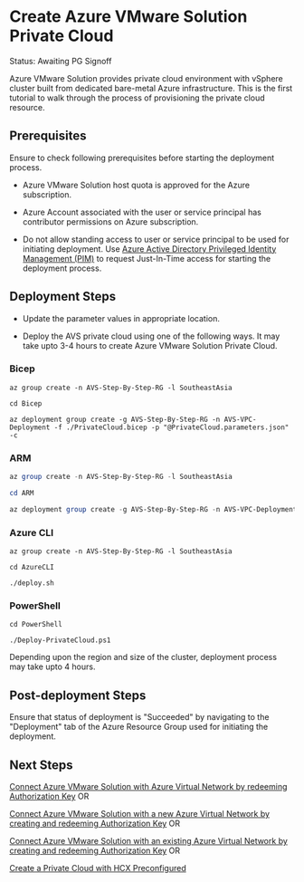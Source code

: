 # Create Azure VMware Solution Private Cloud

Status: Awaiting PG Signoff

Azure VMware Solution provides private cloud environment with vSphere cluster built from dedicated bare-metal Azure infrastructure. This is the first tutorial to walk through the process of provisioning the private cloud resource.

## Prerequisites

Ensure to check following prerequisites before starting the deployment process.

* Azure VMware Solution host quota is approved for the Azure subscription.

* Azure Account associated with the user or service principal has contributor permissions on Azure subscription.

* Do not allow standing access to user or service principal to be used for initiating deployment. Use [Azure Active Directory Privileged Identity Management (PIM)](https://docs.microsoft.com/azure/active-directory/privileged-identity-management/pim-configure) to request Just-In-Time access for starting the deployment process.

## Deployment Steps

* Update the parameter values in appropriate location.

* Deploy the AVS private cloud using one of the following ways. It may take upto 3-4 hours to create Azure VMware Solution Private Cloud.

### Bicep

```azurecli-interactive
az group create -n AVS-Step-By-Step-RG -l SoutheastAsia

cd Bicep

az deployment group create -g AVS-Step-By-Step-RG -n AVS-VPC-Deployment -f ./PrivateCloud.bicep -p "@PrivateCloud.parameters.json" -c

```

### ARM

```powershell
az group create -n AVS-Step-By-Step-RG -l SoutheastAsia

cd ARM

az deployment group create -g AVS-Step-By-Step-RG -n AVS-VPC-Deployment -c -f "PrivateCloud.deploy.json" -p "@PrivateCloud.parameters.json"
```

### Azure CLI

```azurecli-interactive
az group create -n AVS-Step-By-Step-RG -l SoutheastAsia

cd AzureCLI

./deploy.sh
```

### PowerShell

```azurepowershell-interactive
cd PowerShell

./Deploy-PrivateCloud.ps1

```

Depending upon the region and size of the cluster, deployment process may take upto 4 hours.

## Post-deployment Steps

Ensure that status of deployment is "Succeeded" by navigating to the "Deployment" tab of the Azure Resource Group used for initiating the deployment.

## Next Steps

[Connect Azure VMware Solution with Azure Virtual Network by redeeming Authorization Key](../../Networking/ExpressRoute-to-VNet/readme.md) OR

[Connect Azure VMware Solution with a new Azure Virtual Network by creating and redeeming Authorization Key](../../Networking/AVS-to-VNet-NewVNet/readme.md) OR

[Connect Azure VMware Solution with an existing Azure Virtual Network by creating and redeeming Authorization Key](../../Networking/AVS-to-VNet-ExistingVNet/readme.md) OR

[Create a Private Cloud with HCX Preconfigured](../AVS-PrivateCloud-WithHCX/readme.md)
